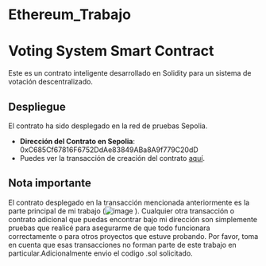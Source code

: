 # Ethereum_Trabajo

# Voting System Smart Contract

Este es un contrato inteligente desarrollado en Solidity para un sistema de votación descentralizado.

## Despliegue

El contrato ha sido desplegado en la red de pruebas Sepolia.

- **Dirección del Contrato en Sepolia**: 0xC685Cf67816F6752DdAe83849ABa8A9f779C20dD
- Puedes ver la transacción de creación del contrato [aquí](https://sepolia.etherscan.io/address/0xC685Cf67816F6752DdAe83849ABa8A9f779C20dD).

## Nota importante

El contrato desplegado en la transacción mencionada anteriormente es la parte principal de mi trabajo (![image](https://github.com/user-attachments/assets/f0871ca7-f2ea-46b2-ab71-d42dd88cc9fc)
). Cualquier otra transacción o contrato adicional que puedas encontrar bajo mi dirección son simplemente pruebas que realicé para asegurarme de que todo funcionara correctamente o para otros proyectos que estuve probando. Por favor, toma en cuenta que esas transacciones no forman parte de este trabajo en particular.Adicionalmente envio el codigo  .sol solicitado. 
